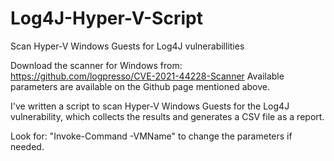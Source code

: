 # Log4J-Hyper-V-Script
Scan Hyper-V Windows Guests for Log4J vulnerabillities

Download the scanner for Windows from: https://github.com/logpresso/CVE-2021-44228-Scanner
Available parameters are available on the Github page mentioned above.

I've written a script to scan Hyper-V Windows Guests for the Log4J vulnerability, which collects the results and generates a CSV file as a report.

Look for: "Invoke-Command -VMName" to change the parameters if needed.
